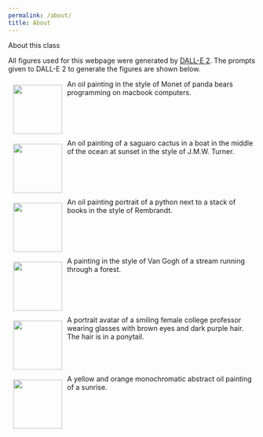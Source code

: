 ```yaml
---
permalink: /about/
title: About
---
```


About this class

All figures used for this webpage were generated by [DALL-E 2](https://openai.com/dall-e-2).  The prompts given to DALL-E 2 to generate the figures are shown below. 


<div style="clear: both;">
    <div style="float: left; margin-right 1em; padding: 10px;">
      <img src="{{site.url}}/{{site.base}}/assets/images/pandas.png" alt="" style="width:100px;">
    </div>
    <div>
      An oil painting in the style of Monet of panda bears programming on macbook computers.
    </div>
</div>



<div style="clear: both;">
    <div style="float: left; margin-right 1em; padding: 10px;">
      <img src="{{site.url}}/{{site.base}}/assets/images/cactusocean.png" alt="" style="width:100px;">
    </div>
    <div>
      An oil painting of a saguaro cactus in a boat in the middle of the ocean at sunset in the style of J.M.W. Turner.
    </div>
</div>


<div style="clear: both;">
    <div style="float: left; margin-right 1em; padding: 10px;">
      <img src="{{site.url}}/{{site.base}}/assets/images/python.png" alt="" style="width:100px;">
    </div>
    <div>
      An oil painting portrait of a python next to a stack of books in the style of Rembrandt.
    </div>
</div>


<div style="clear: both;">
    <div style="float: left; margin-right 1em; padding: 10px">
      <img src="{{site.url}}/{{site.base}}/assets/images/river.png" alt="" style="width:100px;">
    </div>
    <div>
      A painting in the style of Van Gogh of a stream running through a forest.
    </div>
</div>

<div style="clear: both;">
    <div style="float: left; margin-right 1em; padding: 10px">
      <img src="{{site.url}}/{{site.base}}/assets/images/avatar.png" alt="" style="width:100px;">
    </div>
    <div>
      A portrait avatar of a smiling female college professor wearing glasses with brown eyes and dark purple hair. The hair is in a ponytail.
    </div>
</div>

<div style="clear: both;">
    <div style="float: left; margin-right 1em; padding: 10px">
      <img src="{{site.url}}/{{site.base}}/assets/images/yellow2.png" alt="" style="width:100px;">
    </div>
    <div>
      A yellow and orange monochromatic abstract oil painting of a sunrise.
    </div>
</div>
